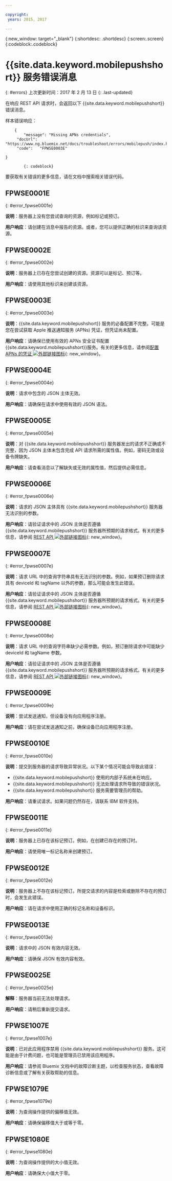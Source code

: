 ```yaml
---

copyright:
 years: 2015, 2017

---
```


{:new_window: target="_blank"}
{:shortdesc: .shortdesc}
{:screen:.screen}
{:codeblock:.codeblock}

# {{site.data.keyword.mobilepushshort}} 服务错误消息
{: #errors}
上次更新时间：2017 年 2 月 13 日
{: .last-updated}


在响应 REST API 请求时，会返回以下 {{site.data.keyword.mobilepushshort}} 错误消息。

样本错误响应：
```
	{
		"message": "Missing APNs credentials",
     "docUrl": "https://www.ng.bluemix.net/docs/troubleshoot/errors/mobilepush/index.html#FPWSE0003E",
     "code":   "FPWSE0003E"

}
```
		    {: codeblock}

要获取有关错误的更多信息，请在文档中搜索相关错误代码。

## FPWSE0001E
{: #error_fpwse0001e}

**说明**：服务器上没有您尝试查询的资源，例如标记或预订。

**用户响应**：请创建在消息中报告的资源。或者，您可以提供正确的标识来查询该资源。


## FPWSE0002E
{: #error_fpwse0002e}

**说明**：服务器上已存在您尝试创建的资源。资源可以是标记、预订等。

**用户响应**：请使用其他标识来创建该资源。


## FPWSE0003E
{: #error_fpwse0003e}

**说明**：{{site.data.keyword.mobilepushshort}} 服务的必备配置不完整。可能是您在尝试获取 Apple 推送通知服务 (APNs) 凭证，但凭证尚未配置。

**用户响应**：请确保已使用有效的 APNs 安全证书配置 {{site.data.keyword.mobilepushshort}}服务。有关的更多信息，请参阅[配置 APNs 的凭证 ![外部链接图标](../../icons/launch-glyph.svg "外部链接图标")](t_push_provider_ios.html){: new_window}。


## FPWSE0004E
{: #error_fpwse0004e}

**说明**：请求中包含的 JSON 主体无效。


**用户响应**：请确保在请求中使用有效的 JSON 语法。



## FPWSE0005E
{: #error_fpwse0005e}

**说明**：对 {{site.data.keyword.mobilepushshort}} 服务器发出的请求不正确或不完整，因为 JSON 主体未包含完成 API 请求所需的属性值。例如，密码无效或设备令牌缺失。


**用户响应**：请查看消息以了解缺失或无效的属性值，然后提供必需信息。



## FPWSE0006E
{: #error_fpwse0006e}

**说明**：请求的 JSON 主体具有 {{site.data.keyword.mobilepushshort}} 服务器无法识别的参数。


**用户响应**：请验证请求中的 JSON 主体是否遵循 {{site.data.keyword.mobilepushshort}} 服务器所预期的请求格式。有关的更多信息，请参阅 [REST API ![外部链接图标](../../icons/launch-glyph.svg "外部链接图标")](https://mobile.{DomainName}/imfpush/){: new_window}。



## FPWSE0007E 
{: #error_fpwse0007e}

**说明**：请求 URL 中的查询字符串具有无法识别的参数。例如，如果预订删除请求具有 deviceId 和 tagName 以外的参数，那么可能会发生此错误。


**用户响应**：请验证请求中的 JSON 主体是否遵循 {{site.data.keyword.mobilepushshort}} 服务器所预期的请求格式。有关的更多信息，请参阅 [REST API ![外部链接图标](../../icons/launch-glyph.svg "外部链接图标")](https://mobile.{DomainName}/imfpush/){: new_window}。



## FPWSE0008E
{: #error_fpwse0008e}

**说明**：请求 URL 中的查询字符串缺少必需参数。例如，预订删除请求中可能缺少 deviceId 和 tagName 参数。


**用户响应**：请验证请求中的 JSON 主体是否遵循 {{site.data.keyword.mobilepushshort}} 服务器所预期的请求格式。有关的更多信息，请参阅 [REST API ![外部链接图标](../../icons/launch-glyph.svg "外部链接图标")](https://mobile.{DomainName}/imfpush/){: new_window}。



## FPWSE0009E
{: #error_fpwse0009e}

**说明**：尝试发送通知，但设备没有向应用程序注册。

**用户响应**：请在尝试发送通知之前，确保设备已向应用程序注册。



## FPWSE0010E
{: #error_fpwse0010e}

**说明**：提交到服务器的请求导致异常状况。以下某个情况可能会导致此错误：

- {{site.data.keyword.mobilepushshort}} 使用的内部子系统未在响应。
- {{site.data.keyword.mobilepushshort}} 无法处理请求所导致的错误状况。
- {{site.data.keyword.mobilepushshort}} 服务需要管理员的帮助。

**用户响应**：请重试请求。如果问题仍然存在，请联系 IBM 软件支持。



## FPWSE0011E
{: #error_fpwse0011e}

**说明**：服务器上已存在该标记预订。例如，在创建已存在的预订时。

**用户响应**：请使用唯一标记名称来创建预订。



## FPWSE0012E
{: #error_fpwse0012e}

**说明**：服务器上不存在该标记预订。所提交请求的内容是检索或删除不存在的预订时，会发生此错误。


**用户响应**：请在请求中使用正确的标记名称和设备标识。



## FPWSE0013E
{: #error_fpwse0013e}

**说明**：请求中的 JSON 有效内容无效。


**用户响应**：请确保 JSON 有效内容有效。


## FPWSE0025E
{: #error_fpwse0025e}

**解释**：服务器当前无法处理请求。

**用户响应**：请稍后重新提交请求。


## FPWSE1007E 
{: #error_fpwse1007e}

**说明**：已对此应用程序禁用 {{site.data.keyword.mobilepushshort}} 服务。这可能是由于计费问题，也可能是管理员已禁用该应用程序。


**用户响应**：请参阅 Bluemix 文档中的故障诊断主题，以检查服务状态，查看故障诊断信息或了解有关获取帮助的信息。



## FPWSE1079E
{: #error_fpwse1079e}

**说明**：为查询操作提供的偏移值无效。

**用户响应**：请确保偏移值大于或等于零。



## FPWSE1080E 
{: #error_fpwse1080e}

**说明**：为查询操作提供的大小值无效。

**用户响应**：请确保大小值大于零。



